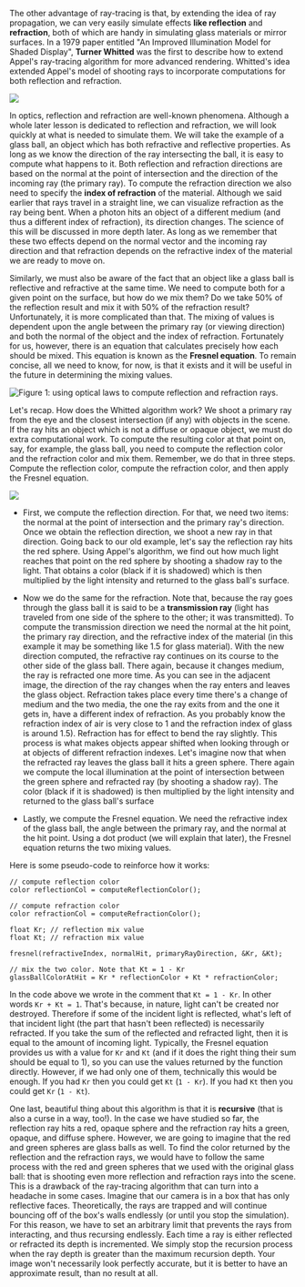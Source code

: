 The other advantage of ray-tracing is that, by extending the idea of ray propagation, we can very easily simulate effects **like reflection** and **refraction**, both of which are handy in simulating glass materials or mirror surfaces. In a 1979 paper entitled "An Improved Illumination Model for Shaded Display", **Turner Whitted** was the first to describe how to extend Appel's ray-tracing algorithm for more advanced rendering. Whitted's idea extended Appel's model of shooting rays to incorporate computations for both reflection and refraction.

![](/images/introduction-to-ray-tracing/boule-neige.png)

In optics, reflection and refraction are well-known phenomena. Although a whole later lesson is dedicated to reflection and refraction, we will look quickly at what is needed to simulate them. We will take the example of a glass ball, an object which has both refractive and reflective properties. As long as we know the direction of the ray intersecting the ball, it is easy to compute what happens to it. Both reflection and refraction directions are based on the normal at the point of intersection and the direction of the incoming ray (the primary ray). To compute the refraction direction we also need to specify the **index of refraction** of the material. Although we said earlier that rays travel in a straight line, we can visualize refraction as the ray being bent. When a photon hits an object of a different medium (and thus a different index of refraction), its direction changes. The science of this will be discussed in more depth later. As long as we remember that these two effects depend on the normal vector and the incoming ray direction and that refraction depends on the refractive index of the material we are ready to move on.

Similarly, we must also be aware of the fact that an object like a glass ball is reflective and refractive at the same time. We need to compute both for a given point on the surface, but how do we mix them? Do we take 50% of the reflection result and mix it with 50% of the refraction result? Unfortunately, it is more complicated than that. The mixing of values is dependent upon the angle between the primary ray (or viewing direction) and both the normal of the object and the index of refraction. Fortunately for us, however, there is an equation that calculates precisely how each should be mixed. This equation is known as the **Fresnel equation**. To remain concise, all we need to know, for now, is that it exists and it will be useful in the future in determining the mixing values.

![Figure 1: using optical laws to compute reflection and refraction rays.](/images/introduction-to-ray-tracing/reflectionrefraction.gif)

Let's recap. How does the Whitted algorithm work? We shoot a primary ray from the eye and the closest intersection (if any) with objects in the scene. If the ray hits an object which is not a diffuse or opaque object, we must do extra computational work. To compute the resulting color at that point on, say, for example, the glass ball, you need to compute the reflection color and the refraction color and mix them. Remember, we do that in three steps. Compute the reflection color, compute the refraction color, and then apply the Fresnel equation.

![](/images/introduction-to-ray-tracing/glassball.png)

- First, we compute the reflection direction. For that, we need two items: the normal at the point of intersection and the primary ray's direction. Once we obtain the reflection direction, we shoot a new ray in that direction. Going back to our old example, let's say the reflection ray hits the red sphere. Using Appel's algorithm, we find out how much light reaches that point on the red sphere by shooting a shadow ray to the light. That obtains a color (black if it is shadowed) which is then multiplied by the light intensity and returned to the glass ball's surface.

- Now we do the same for the refraction. Note that, because the ray goes through the glass ball it is said to be a **transmission ray** (light has traveled from one side of the sphere to the other; it was transmitted). To compute the transmission direction we need the normal at the hit point, the primary ray direction, and the refractive index of the material (in this example it may be something like 1.5 for glass material). With the new direction computed, the refractive ray continues on its course to the other side of the glass ball. There again, because it changes medium, the ray is refracted one more time. As you can see in the adjacent image, the direction of the ray changes when the ray enters and leaves the glass object. Refraction takes place every time there's a change of medium and the two media, the one the ray exits from and the one it gets in, have a different index of refraction. As you probably know the refraction index of air is very close to 1 and the refraction index of glass is around 1.5). Refraction has for effect to bend the ray slightly. This process is what makes objects appear shifted when looking through or at objects of different refraction indexes. Let's imagine now that when the refracted ray leaves the glass ball it hits a green sphere. There again we compute the local illumination at the point of intersection between the green sphere and refracted ray (by shooting a shadow ray). The color (black if it is shadowed) is then multiplied by the light intensity and returned to the glass ball's surface

- Lastly, we compute the Fresnel equation. We need the refractive index of the glass ball, the angle between the primary ray, and the normal at the hit point. Using a dot product (we will explain that later), the Fresnel equation returns the two mixing values.

Here is some pseudo-code to reinforce how it works:

```
// compute reflection color
color reflectionCol = computeReflectionColor(); 

// compute refraction color
color refractionCol = computeRefractionColor(); 

float Kr; // reflection mix value
float Kt; // refraction mix value

fresnel(refractiveIndex, normalHit, primaryRayDirection, &Kr, &Kt);

// mix the two color. Note that Kt = 1 - Kr
glassBallColorAtHit = Kr * reflectionColor + Kt * refractionColor;
```

In the code above we wrote in the comment that `Kt = 1 - Kr`. In other words `Kr + Kt = 1`. That's because, in nature, light can't be created nor destroyed. Therefore if some of the incident light is reflected, what's left of that incident light (the part that hasn't been reflected) is necessarily refracted. If you take the sum of the reflected and refracted light, then it is equal to the amount of incoming light. Typically, the Fresnel equation provides us with a value for `Kr` and `Kt` (and if it does the right thing their sum should be equal to 1), so you can use the values returned by the function directly. However, if we had only one of them, technically this would be enough. If you had `Kr` then you could get `Kt` (`1 - Kr`). If you had `Kt` then you could get `Kr` (`1 - Kt`).

One last, beautiful thing about this algorithm is that it is **recursive** (that is also a curse in a way, too!). In the case we have studied so far, the reflection ray hits a red, opaque sphere and the refraction ray hits a green, opaque, and diffuse sphere. However, we are going to imagine that the red and green spheres are glass balls as well. To find the color returned by the reflection and the refraction rays, we would have to follow the same process with the red and green spheres that we used with the original glass ball: that is shooting even more reflection and refraction rays into the scene. This is a drawback of the ray-tracing algorithm that can turn into a headache in some cases. Imagine that our camera is in a box that has only reflective faces. Theoretically, the rays are trapped and will continue bouncing off of the box's walls endlessly (or until you stop the simulation). For this reason, we have to set an arbitrary limit that prevents the rays from interacting, and thus recursing endlessly. Each time a ray is either reflected or refracted its depth is incremented. We simply stop the recursion process when the ray depth is greater than the maximum recursion depth. Your image won't necessarily look perfectly accurate, but it is better to have an approximate result, than no result at all.